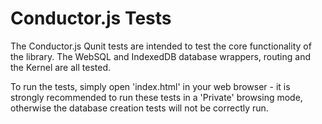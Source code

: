 Conductor.js Tests
==================

The Conductor.js Qunit tests are intended to test the core functionality of the
library. The WebSQL and IndexedDB database wrappers, routing and the Kernel are all tested.

To run the tests, simply open 'index.html' in your web browser - it is strongly
recommended to run these tests in a 'Private' browsing mode, otherwise the database
creation tests will not be correctly run.
